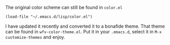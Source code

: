 The original color scheme can still be found in `color.el`
```emacs-lisp
(load-file "~/.emacs.d/lisp/color.el")
```

I have updated it recently and converted it to a bonafide theme.  That
theme can be found in `wfv-color-theme.el`. Put it in your `.emacs.d`,
select it in `M-x customize-themes` and enjoy.
